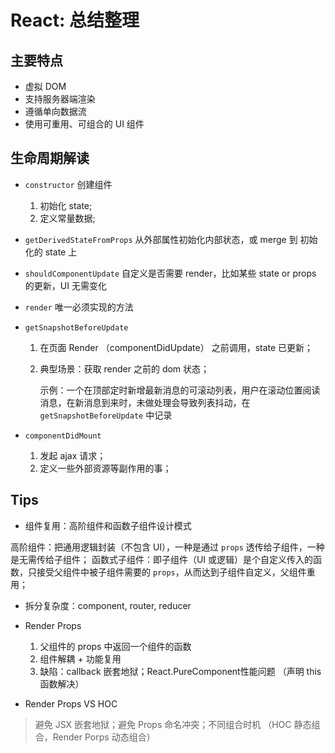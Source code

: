 # React: 总结整理

<!-- toc -->

## 主要特点
- 虚拟 DOM
- 支持服务器端渲染
- 遵循单向数据流
- 使用可重用、可组合的 UI 组件

## 生命周期解读

- `constructor` 创建组件
    1. 初始化 state;
    2. 定义常量数据;
    
- `getDerivedStateFromProps` 从外部属性初始化内部状态，或 merge 到 初始化的 state 上

- `shouldComponentUpdate` 自定义是否需要 render，比如某些 state or props 的更新，UI 无需变化

- `render` 唯一必须实现的方法

- `getSnapshotBeforeUpdate` 
    1. 在页面 Render （componentDidUpdate） 之前调用，state 已更新；
    2. 典型场景：获取 render 之前的 dom 状态；
        
        示例：一个在顶部定时新增最新消息的可滚动列表，用户在滚动位置阅读消息，在新消息到来时，未做处理会导致列表抖动，在 `getSnapshotBeforeUpdate` 中记录

- `componentDidMount` 
    1. 发起 ajax 请求；
    2. 定义一些外部资源等副作用的事；

## Tips

- 组件复用：高阶组件和函数子组件设计模式

高阶组件：把通用逻辑封装（不包含 UI），一种是通过 `props` 透传给子组件，一种是无需传给子组件；
函数式子组件：即子组件（UI 或逻辑）是个自定义传入的函数，只接受父组件中被子组件需要的 `props`，从而达到子组件自定义，父组件重用；

- 拆分复杂度：component, router, reducer

- Render Props
    1. 父组件的 props 中返回一个组件的函数
    2. 组件解耦 + 功能复用
    3. 缺陷：callback 嵌套地狱；React.PureComponent性能问题 （声明 this 函数解决）

- Render Props VS HOC
> 避免 JSX 嵌套地狱；避免 Props 命名冲突；不同组合时机 （HOC 静态组合，Render Porps 动态组合）